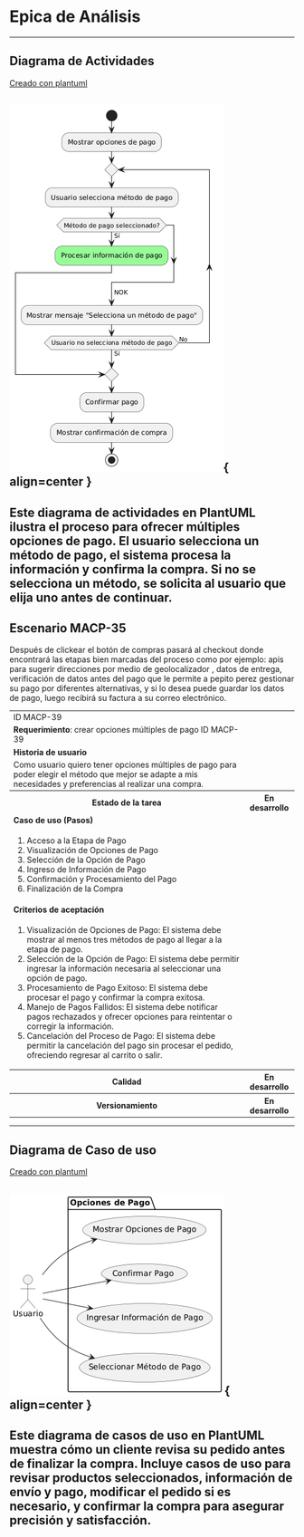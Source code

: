 # Epica de Análisis

------
## Diagrama de Actividades
[Creado con plantuml](https://plantuml.com/es/)

![Image title](./assets/DIAGRAMADEACTIVIDADES/MACP-39.png){ align=center }
---
Este diagrama de actividades en PlantUML ilustra el proceso para ofrecer múltiples opciones de pago. El usuario selecciona un método de pago, el sistema procesa la información y confirma la compra. Si no se selecciona un método, se solicita al usuario que elija uno antes de continuar.
---

###
###

## Escenario MACP-35
Después de clickear el botón de compras pasará al checkout donde encontrará las etapas bien marcadas del proceso como por ejemplo: apis para sugerir direcciones por medio de geolocalizador , datos de entrega, verificación de datos antes del pago que le permite a pepito perez gestionar su pago por diferentes alternativas, y si lo desea puede guardar los datos de pago, luego recibirá su factura a su  correo electrónico.

<table id="customers">
  <tr class="idtext principal">
    <td>ID MACP-39</td>
  </tr>
  <tr class="single text">
    <td><strong>Requerimiento</strong>: crear opciones múltiples de pago ID MACP-39</td>
  </tr>
  <tr class="single gray">
    <td><strong>Historia de usuario</strong></td>
  </tr>
  <tr class="single text">
    <td>Como usuario quiero tener opciones múltiples de pago para poder elegir el método que mejor se adapte a mis necesidades y preferencias al realizar una compra.</td>
  </tr>
  <tr class="duo">
    <th class="gray"><strong>Estado de la tarea</strong></th>
    <th>En desarrollo</th>
  </tr>
  <tr class="single gray">
    <td><strong>Caso de uso (Pasos)</strong></td>
  </tr>
  <tr class="single text">
    <td>
        <ol>
            <li>Acceso a la Etapa de Pago</li>
            <li>Visualización de Opciones de Pago</li>
            <li>Selección de la Opción de Pago</li>
            <li>Ingreso de Información de Pago</li>
            <li>Confirmación y Procesamiento del Pago</li>
            <li>Finalización de la Compra</li>            
        </ol>
    </td>
  </tr>
  <tr class="single gray">
    <td><strong>Criterios de aceptación</strong></td>
  </tr>
  <tr class="single text">
    <td>
        <ol>
            <li>Visualización de Opciones de Pago: El sistema debe mostrar al menos tres métodos de pago al llegar a la etapa de pago.</li>
            <li>Selección de la Opción de Pago: El sistema debe permitir ingresar la información necesaria al seleccionar una opción de pago.</li>
            <li>Procesamiento de Pago Exitoso: El sistema debe procesar el pago y confirmar la compra exitosa.</li>
            <li>Manejo de Pagos Fallidos: El sistema debe notificar pagos rechazados y ofrecer opciones para reintentar o corregir la información.</li>
            <li>Cancelación del Proceso de Pago: El sistema debe permitir la cancelación del pago sin procesar el pedido, ofreciendo regresar al carrito o salir.</li>
        </ol>
    </td>
  </tr>
 <tr class="duo">
    <th class="gray"><strong>Calidad</strong></th>
    <th>En desarrollo</th>
  </tr>
  <tr class="duo">
    <th class="gray"><strong>Versionamiento</strong></th>
    <th>En desarrollo</th>
  </tr>
</table>



---
## Diagrama de Caso de uso
[Creado con plantuml](https://plantuml.com/es/)

![Image title](./assets/DIAGRADEUSOS/MACP-39.png){ align=center }
---
Este diagrama de casos de uso en PlantUML muestra cómo un cliente revisa su pedido antes de finalizar la compra. Incluye casos de uso para revisar productos seleccionados, información de envío y pago, modificar el pedido si es necesario, y confirmar la compra para asegurar precisión y satisfacción.
---
